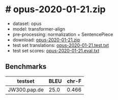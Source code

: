 # # opus-2020-01-21.zip

* dataset: opus
* model: transformer-align
* pre-processing: normalization + SentencePiece
* download: [opus-2020-01-21.zip](https://object.pouta.csc.fi/OPUS-MT-models/pap-de/opus-2020-01-21.zip)
* test set translations: [opus-2020-01-21.test.txt](https://object.pouta.csc.fi/OPUS-MT-models/pap-de/opus-2020-01-21.test.txt)
* test set scores: [opus-2020-01-21.eval.txt](https://object.pouta.csc.fi/OPUS-MT-models/pap-de/opus-2020-01-21.eval.txt)

## Benchmarks

| testset               | BLEU  | chr-F |
|-----------------------|-------|-------|
| JW300.pap.de 	| 25.0 	| 0.466 |

